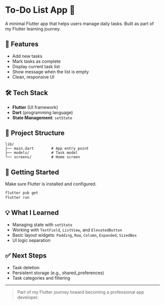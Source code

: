 # To-Do List App 📝

A minimal Flutter app that helps users manage daily tasks. Built as part of my Flutter learning journey.

## 📱 Features

- Add new tasks
- Mark tasks as complete
- Display current task list
- Show message when the list is empty
- Clean, responsive UI

## 🛠️ Tech Stack

- **Flutter** (UI framework)
- **Dart** (programming language)
- **State Management**: `setState`

## 📂 Project Structure

```
lib/
├── main.dart        # App entry point
├── models/          # Task model
└── screens/         # Home screen
```

## 🚀 Getting Started

Make sure Flutter is installed and configured.

```bash
flutter pub get
flutter run
```

## 💡 What I Learned

- Managing state with `setState`
- Working with `TextField`, `ListView`, and `ElevatedButton`
- Basic layout widgets: `Padding`, `Row`, `Column`, `Expanded`, `SizedBox`
- UI logic separation

## ✅ Next Steps

- Task deletion
- Persistent storage (e.g., shared_preferences)
- Task categories and filtering

---

> Part of my Flutter journey toward becoming a professional app developer.
